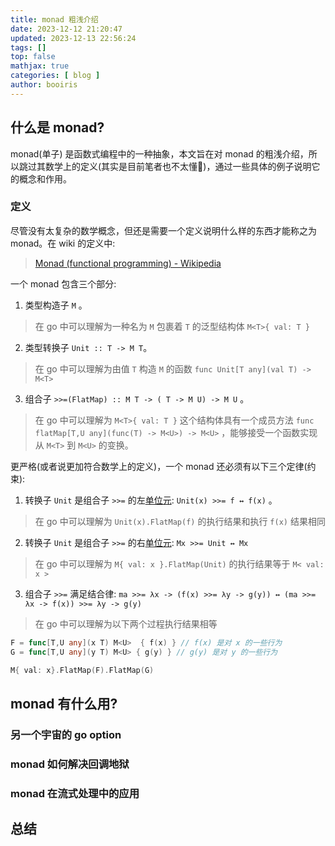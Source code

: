 ```yaml
---
title: monad 粗浅介绍 
date: 2023-12-12 21:20:47 
updated: 2023-12-13 22:56:24
tags: [] 
top: false
mathjax: true
categories: [ blog ]
author: booiris
---
```


## 什么是 monad?

monad(单子) 是函数式编程中的一种抽象，本文旨在对 monad 的粗浅介绍，所以跳过其数学上的定义(其实是目前笔者也不太懂🤫)，通过一些具体的例子说明它的概念和作用。

### 定义

尽管没有太复杂的数学概念，但还是需要一个定义说明什么样的东西才能称之为 monad。在 wiki 的定义中:

> [Monad (functional programming) - Wikipedia](https://en.wikipedia.org/wiki/Monad_(functional_programming)#Definition)

一个 monad 包含三个部分:

1. 类型构造子 `M` 。

> 在 go 中可以理解为一种名为 `M` 包裹着 `T` 的泛型结构体 `M<T>{ val: T }`

2. 类型转换子 ` Unit :: T -> M T `。

> 在 go 中可以理解为由值 `T` 构造 `M` 的函数 `func Unit[T any](val T) -> M<T>`

3. 组合子 `>>=(FlatMap) :: M T -> ( T -> M U) -> M U` 。

> 在 go 中可以理解为 `M<T>{ val: T }` 这个结构体具有一个成员方法 `func flatMap[T,U any](func(T) -> M<U>) -> M<U>` ，能够接受一个函数实现从 `M<T>` 到 `M<U>` 的变换。

更严格(或者说更加符合数学上的定义)，一个 monad 还必须有以下三个定律(约束):

1. 转换子 `Unit` 是组合子 `>>=` 的左[单位元](https://en.wikipedia.org/wiki/Identity_element): `Unit(x) >>= f ↔ f(x)` 。

> 在 go 中可以理解为 `Unit(x).FlatMap(f)` 的执行结果和执行 `f(x)` 结果相同

2. 转换子 `Unit` 是组合子 `>>=` 的右[单位元](https://en.wikipedia.org/wiki/Identity_element): `Mx >>= Unit ↔ Mx`

> 在 go 中可以理解为 `M{ val: x }.FlatMap(Unit)` 的执行结果等于 `M< val: x >`

3. 组合子 `>>=` 满足结合律: `ma >>= λx -> (f(x) >>= λy -> g(y)) ↔ (ma >>= λx -> f(x)) >>= λy -> g(y)`

> 在 go 中可以理解为以下两个过程执行结果相等

```go
F = func[T,U any](x T) M<U>  { f(x) } // f(x) 是对 x 的一些行为
G = func[T,U any](y T) M<U> { g(y) } // g(y) 是对 y 的一些行为

M{ val: x}.FlatMap(F).FlatMap(G)
```

## monad 有什么用?

### 另一个宇宙的 go option

### monad 如何解决回调地狱

### monad 在流式处理中的应用

## 总结
